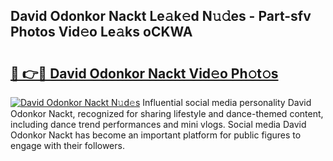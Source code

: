 ## David Odonkor Nackt Le𝚊k𝚎d N𝚞𝚍es - Part-sfv Photos Vid𝚎o Le𝚊ks oCKWA

# <h2><a href="http://fb7m9q.evod.top/?m=David+Odonkor+Nackt">🔗 👉🔴 David Odonkor Nackt Vid𝚎o Ph𝚘t𝚘s</a></h2>

[![David Odonkor Nackt N𝚞d𝚎s](https://i.imgur.com/8V9OHl7.gif)](http://fb7m9q.evod.top/?m=David+Odonkor+Nackt)
Influential social media personality David Odonkor Nackt, recognized for sharing lifestyle and dance-themed content, including dance trend performances and mini vlogs. Social media David Odonkor Nackt has become an important platform for public figures to engage with their followers. 
